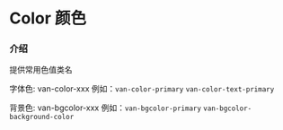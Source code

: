 # Color 颜色

### 介绍

提供常用色值类名

字体色: van-color-xxx 例如：`van-color-primary` `van-color-text-primary`

背景色: van-bgcolor-xxx 例如：`van-bgcolor-primary` `van-bgcolor-background-color`
